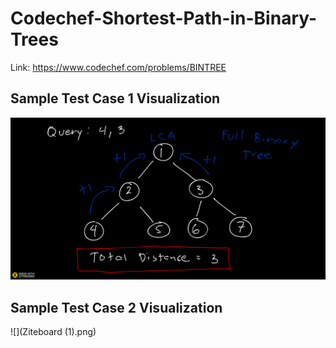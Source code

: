 # Codechef-Shortest-Path-in-Binary-Trees
Link: https://www.codechef.com/problems/BINTREE
## Sample Test Case 1 Visualization
![](Ziteboard.png)
## Sample Test Case 2 Visualization
![](Ziteboard (1).png)
